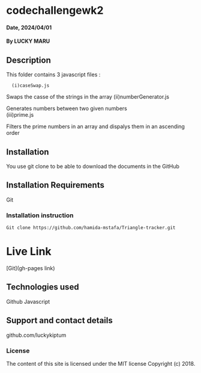 # codechallengewk2


#### Date, 2024/04/01

#### By LUCKY MARU

## Description
This folder contains 3 javascript files : 

      (i)caseSwap.js

  Swaps the casse of the strings in the array
      (ii)numberGenerator.js

  Generates numbers between two given numbers   
      (iii)prime.js

  Filters the prime numbers in an array and dispalys them in an ascending order    
     

## Installation
You use git clone to be able to download the documents in the GitHub

## Installation Requirements
Git

### Installation instruction
```
Git clone https://github.com/hamida-mstafa/Triangle-tracker.git

```

# Live Link
[Git](gh-pages link)

## Technologies used
Github
Javascript

## Support and contact details
github.com/luckykiptum

### License
The content of this site is licensed under the MIT license
Copyright (c) 2018.



















